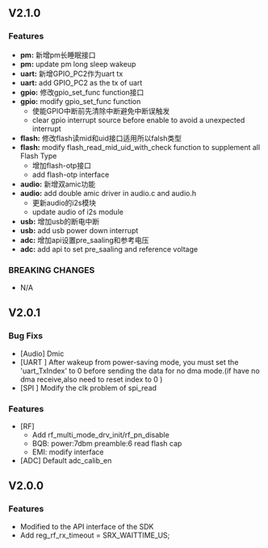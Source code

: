 ## V2.1.0
### Features

* **pm:** 新增pm长睡眠接口
* **pm:** update pm long sleep wakeup
* **uart:** 新增GPIO_PC2作为uart tx
* **uart:** add GPIO_PC2 as the tx of uart
* **gpio:** 修改gpio_set_func function接口
* **gpio:** modify gpio_set_func function
  - 使能GPIO中断前先清除中断避免中断误触发
  - clear gpio interrupt source before enable to avoid a unexpected interrupt 
* **flash:** 修改flash读mid和uid接口适用所以falsh类型
* **flash:** modify flash_read_mid_uid_with_check function to supplement all Flash Type
  - 增加flash-otp接口  
  - add flash-otp interface
* **audio:** 新增双amic功能
* **audio:** add double amic driver in audio.c and audio.h
  - 更新audio的i2s模块
  - update audio of i2s module
* **usb:** 增加usb的断电中断
* **usb:** add usb power down interrupt
* **adc:** 增加api设置pre_saaling和参考电压
* **adc:** add api to set pre_saaling and reference voltage

### BREAKING CHANGES
* N/A

## V2.0.1

### Bug Fixs
* [Audio] Dmic
* [UART ] After wakeup from power-saving mode, you must set the 'uart_TxIndex' to 0 before sending the data for no dma mode.(if have no dma receive,also need to reset index to 0 )
* [SPI ] Modify the clk problem of spi_read	
			
### Features
* [RF]
   + Add rf_multi_mode_drv_init/rf_pn_disable
   + BQB: power:7dbm preamble:6 read flash cap
   + EMI: modify interface
* [ADC]   Default adc_calib_en

## V2.0.0

### Features
* Modified to the API interface of the SDK
* Add reg_rf_rx_timeout = SRX_WAITTIME_US; 

